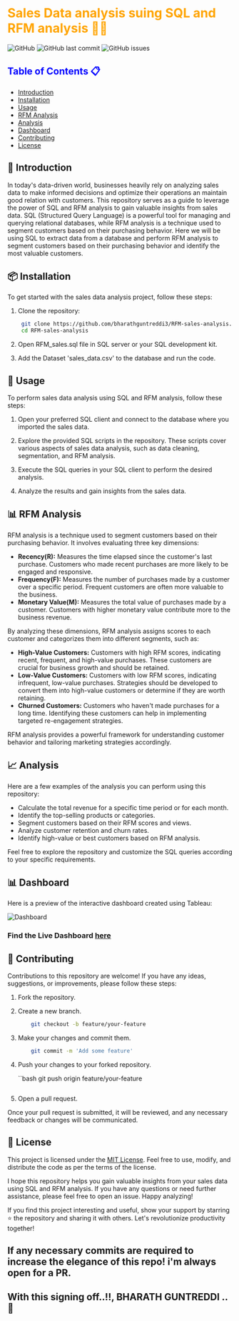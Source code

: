 <h1 style='color:orange'>Sales Data analysis suing SQL and RFM analysis 📃✨</h1>

![GitHub](https://img.shields.io/github/license/bharathguntreddi3/RFM-Sales-analysis)
![GitHub last commit](https://img.shields.io/github/last-commit/bharathguntreddi3/RFM-Sales-analysis)
![GitHub issues](https://img.shields.io/github/issues-raw/bharathguntreddi3/RFM-Sales-analysis)

<h2 style='color:blue'>Table of Contents  📋 </h2>

- [Introduction](#introduction)
- [Installation](#installation)
- [Usage](#usage)
- [RFM Analysis](#rfm-analysis)
- [Analysis](#analysis)
- [Dashboard](#dashboard)
- [Contributing](#contributing)
- [License](#license)

## 📖 Introduction

In today's data-driven world, businesses heavily rely on analyzing sales data to make informed decisions and optimize their operations an maintain good relation with customers. This repository serves as a guide to leverage the power of SQL and RFM analysis to gain valuable insights from sales data. SQL (Structured Query Language) is a powerful tool for managing and querying relational databases, while RFM analysis is a technique used to segment customers based on their purchasing behavior. Here we will be using SQL to extract data from a database and perform RFM analysis to segment customers based on their purchasing behavior and identify the most valuable customers.

## 📦 Installation 

To get started with the sales data analysis project, follow these steps:

1. Clone the repository:

   ```bash
    git clone https://github.com/bharathguntreddi3/RFM-sales-analysis.git
    cd RFM-sales-analysis
    ```
2. Open RFM_sales.sql file in SQL server or your SQL development kit.

3. Add the Dataset 'sales_data.csv' to the database and run the code.

## 🚀 Usage 

To perform sales data analysis using SQL and RFM analysis, follow these steps:

1. Open your preferred SQL client and connect to the database where you imported the sales data.

2. Explore the provided SQL scripts in the repository. These scripts cover various aspects of sales data analysis, such as data cleaning, segmentation, and RFM analysis.

3. Execute the SQL queries in your SQL client to perform the desired analysis.

4. Analyze the results and gain insights from the sales data.

## 📊 RFM Analysis 

RFM analysis is a technique used to segment customers based on their purchasing behavior. It involves evaluating three key dimensions:

* <b>Recency(R):</b> Measures the time elapsed since the customer's last purchase. Customers who made recent purchases are more likely to be engaged and responsive.
* <b>Frequency(F):</b> Measures the number of purchases made by a customer over a specific period. Frequent customers are often more valuable to the business.
* <b>Monetary Value(M):</b> Measures the total value of purchases made by a customer. Customers with higher monetary value contribute more to the business revenue.

By analyzing these dimensions, RFM analysis assigns scores to each customer and categorizes them into different segments, such as:

* <b>High-Value Customers:</b> Customers with high RFM scores, indicating recent, frequent, and high-value purchases. These customers are crucial for business growth and should be retained.
* <b>Low-Value Customers:</b> Customers with low RFM scores, indicating infrequent, low-value purchases. Strategies should be developed to convert them into high-value customers or determine if they are worth retaining.
* <b>Churned Customers:</b> Customers who haven't made purchases for a long time. Identifying these customers can help in implementing targeted re-engagement strategies.

RFM analysis provides a powerful framework for understanding customer behavior and tailoring marketing strategies accordingly.

## 📈 Analysis

Here are a few examples of the analysis you can perform using this repository:

* Calculate the total revenue for a specific time period or for each month.
* Identify the top-selling products or categories.
* Segment customers based on their RFM scores and views.
* Analyze customer retention and churn rates.
* Identify high-value or best customers based on RFM analysis. 

Feel free to explore the repository and customize the SQL queries according to your specific requirements.

## 📊 Dashboard

Here is a preview of the interactive dashboard created using Tableau:

![Dashboard](RFM_Sales_1.png)

### Find the Live Dashboard [here](https://public.tableau.com/app/profile/guntreddi.bharath/viz/RFM_MetricSales/RFM_Sales_1?publish=yes)

## 🤝 Contributing

Contributions to this repository are welcome! If you have any ideas, suggestions, or improvements, please follow these steps:
1. Fork the repository.

2. Create a new branch.

    ```bash
        git checkout -b feature/your-feature
    ```
3. Make your changes and commit them.

    ```bash
        git commit -m 'Add some feature'
    ```
4. Push your changes to your forked repository.

    ``bash
        git push origin feature/your-feature
    ```
5. Open a pull request.

Once your pull request is submitted, it will be reviewed, and any necessary feedback or changes will be communicated.

## 📄 License
This project is licensed under the [MIT License](LICENSE). Feel free to use, modify, and distribute the code as per the terms of the license.

I hope this repository helps you gain valuable insights from your sales data using SQL and RFM analysis. If you have any questions or need further assistance, please feel free to open an issue. Happy analyzing!

If you find this project interesting and useful, show your support by starring ⭐ the repository and sharing it with others. Let's revolutionize productivity together!

## If any necessary commits are required to increase the elegance of this repo! i'm always open for a PR.

## With this signing off..!!, BHARATH GUNTREDDI ..🤞

